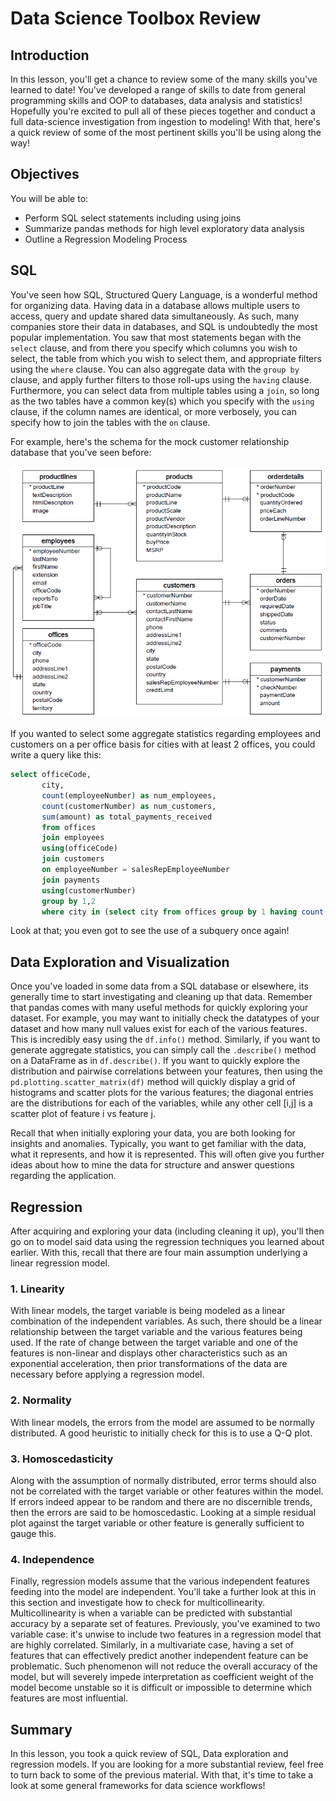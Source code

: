 
# Data Science Toolbox Review

## Introduction 

In this lesson, you'll get a chance to review some of the many skills you've learned to date! You've developed a range of skills to date from general programming skills and OOP to databases, data analysis and statistics! Hopefully you're excited to pull all of these pieces together and conduct a full data-science investigation from ingestion to modeling! With that, here's a quick review of some of the most pertinent skills you'll be using along the way!

## Objectives

You will be able to:

* Perform SQL select statements including using joins
* Summarize pandas methods for high level exploratory data analysis
* Outline a Regression Modeling Process

## SQL

You've seen how SQL, Structured Query Language, is a wonderful method for organizing data. Having data in a database allows multiple users to access, query and update shared data simultaneously. As such, many companies store their data in databases, and SQL is undoubtedly the most popular implementation. You saw that most statements began with the ```
select ``` clause, and from there you specify which columns you wish to select, the table from which you wish to select them, and appropriate filters using the ```where``` clause. You can also aggregate data with the `group by` clause, and apply further filters to those roll-ups using the ```having``` clause. Furthermore, you can select data from multiple tables using a ``join``, so long as the two tables have a common key(s) which you specify with the `using` clause, if the column names are identical, or more verbosely, you can specify how to join the tables with the `on` clause. 

For example, here's the schema for the mock customer relationship database that you've seen before: 


<img src='images/Database-Schema.png' width=550>

If you wanted to select some aggregate statistics regarding employees and customers on a per office basis for cities with at least 2 offices, you could write a query like this:  

```SQL
select officeCode,
       city,
       count(employeeNumber) as num_employees,
       count(customerNumber) as num_customers,
       sum(amount) as total_payments_received
       from offices
       join employees
       using(officeCode)
       join customers
       on employeeNumber = salesRepEmployeeNumber
       join payments
       using(customerNumber)
       group by 1,2
       where city in (select city from offices group by 1 having count(*)>1);
```

Look at that; you even got to see the use of a subquery once again!
       

## Data Exploration and Visualization

Once you've loaded in some data from a SQL database or elsewhere, its generally time to start investigating and cleaning up that data. Remember that pandas comes with many useful methods for quickly exploring your dataset. For example, you may want to initially check the datatypes of your dataset and how many null values exist for each of the various features. This is incredibly easy using the `df.info()` method. Similarly, if you want to generate aggregate statistics, you can simply call the `.describe()` method on a DataFrame as in `df.describe()`. If you want to quickly explore the distribution and pairwise correlations between your features, then using the `pd.plotting.scatter_matrix(df)` method will quickly display a grid of histograms and scatter plots for the various features; the diagonal entries are the distributions for each of the variables, while any other cell [i,j] is a scatter plot of feature i vs feature j.  

Recall that when initially exploring your data, you are both looking for insights and anomalies. Typically, you want to get familiar with the data, what it represents, and how it is represented. This will often give you further ideas about how to mine the data for structure and answer questions regarding the application.

## Regression

After acquiring and exploring your data (including cleaning it up), you'll then go on to model said data using the regression techniques you learned about earlier. With this, recall that there are four main assumption underlying a linear regression model.

### 1. Linearity

With linear models, the target variable is being modeled as a linear combination of the independent variables. As such, there should be a linear relationship between the target variable and the various features being used. If the rate of change between the target variable and one of the features is non-linear and displays other characteristics such as an exponential acceleration, then prior transformations of the data are necessary before applying a regression model. 


### 2. Normality

With linear models, the errors from the model are assumed to be normally distributed. A good heuristic to initially check for this is to use a Q-Q plot. 

### 3. Homoscedasticity

Along with the assumption of normally distributed, error terms should also not be correlated with the target variable or other features within the model. If errors indeed appear to be random and there are no discernible trends, then the errors are said to be homoscedastic. Looking at a simple residual plot against the target variable or other feature is generally sufficient to gauge this.

### 4. Independence

Finally, regression models assume that the various independent features feeding into the model are independent. You'll take a further look at this in this section and investigate how to check for multicollinearity. Multicollinearity is when a variable can be predicted with substantial accuracy by a separate set of features. Previously, you've examined to two variable case: it's unwise to include two features in a regression model that are highly correlated. Similarly, in a multivariate case, having a set of features that can effectively predict another independent feature can be problematic. Such phenomenon will not reduce the overall accuracy of the model, but will severely impede interpretation as coefficient weight of the model become unstable so it is difficult or impossible to determine which features are most influential.


## Summary

In this lesson, you took a quick review of SQL, Data exploration and regression models. If you are looking for a more substantial review, feel free to turn back to some of the previous material. With that, it's time to take a look at some general frameworks for data science workflows!
